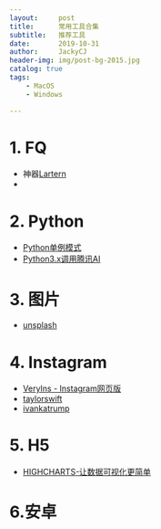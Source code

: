 ```yaml
---
layout:     post
title:      常用工具合集
subtitle:   推荐工具
date:       2019-10-31
author:     JackyCJ
header-img: img/post-bg-2015.jpg
catalog: true
tags:
    - MacOS
    - Windows

---
```



# 1. FQ
+ 神器[Lartern](https://github.com/getlantern/lantern)
+

# 2. Python
+ [Python单例模式](https://jackycj.github.io/2019/10/11/Python%E5%8D%95%E4%BE%8B%E6%A8%A1%E5%BC%8F/)
+ [Python3.x调用腾讯AI](https://jackycj.github.io/2019/10/11/Python3.x%E8%B0%83%E7%94%A8%E8%85%BE%E8%AE%AFAI/)

# 3. 图片
+ [unsplash](https://unsplash.com)

# 4. Instagram
+ [VeryIns - Instagram网页版](https://www.veryins.com)
+ [taylorswift](https://www.veryins.com/taylorswift)
+ [ivankatrump](https://www.veryins.com/ivankatrump)

# 5. H5
+ [HIGHCHARTS-让数据可视化更简单](https://www.highcharts.com.cn)


# 6.安卓
